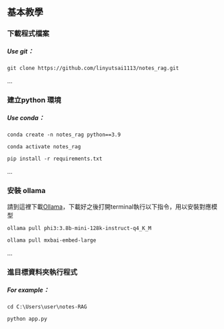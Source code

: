 ## 基本教學



### 下載程式檔案

##### Use git：

`git clone https://github.com/linyutsai1113/notes_rag.git`

...



### 建立python 環境

##### Use conda：

`conda create -n notes_rag python==3.9`

`conda activate notes_rag`

`pip install -r requirements.txt`

...




### 安裝 ollama

請到這裡下載[Ollama](https://www.ollama.com/)，下載好之後打開terminal執行以下指令，用以安裝對應模型

`ollama pull phi3:3.8b-mini-128k-instruct-q4_K_M`

`ollama pull mxbai-embed-large`

...




### 進目標資料夾執行程式

##### For example：

`cd C:\Users\user\notes-RAG`

`python app.py`
